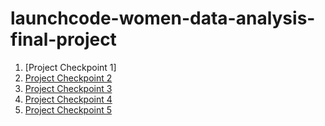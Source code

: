 # launchcode-women-data-analysis-final-project
1. [Project Checkpoint 1]
2. [Project Checkpoint 2](https://github.com/mysciaroni/eda-checkpoint.git)
3. [Project Checkpoint 3](https://github.com/mysciaroni/cleaning-data-checkpoint.git)
4. [Project Checkpoint 4](https://public.tableau.com/views/PokemonProject_16612721140070/Story1?:language=en-US&:display_count=n&:origin=viz_share_link)
5. [Project Checkpoint 5](https://github.com/mysciaroni/checkpoint-five.git)

